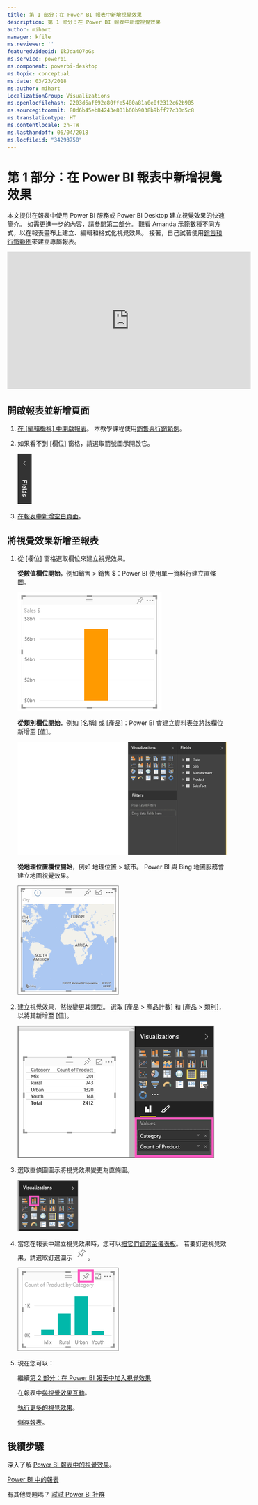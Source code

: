```yaml
---
title: 第 1 部分：在 Power BI 報表中新增視覺效果
description: 第 1 部分：在 Power BI 報表中新增視覺效果
author: mihart
manager: kfile
ms.reviewer: ''
featuredvideoid: IkJda4O7oGs
ms.service: powerbi
ms.component: powerbi-desktop
ms.topic: conceptual
ms.date: 03/23/2018
ms.author: mihart
LocalizationGroup: Visualizations
ms.openlocfilehash: 2203d6af692e80ffe5480a81a0e0f2312c62b905
ms.sourcegitcommit: 80d6b45eb84243e801b60b9038b9bff77c30d5c8
ms.translationtype: HT
ms.contentlocale: zh-TW
ms.lasthandoff: 06/04/2018
ms.locfileid: "34293758"
---
```

# <a name="part-i-add-visualizations-to-a-power-bi-report"></a>第 1 部分：在 Power BI 報表中新增視覺效果
本文提供在報表中使用 Power BI 服務或 Power BI Desktop 建立視覺效果的快速簡介。  如需更進一步的內容，請[參閱第二部分](power-bi-report-add-visualizations-ii.md)。 觀看 Amanda 示範數種不同方式，以在報表畫布上建立、編輯和格式化視覺效果。 接著，自己試著使用[銷售和行銷範例](sample-datasets.md)來建立專屬報表。

<iframe width="560" height="315" src="https://www.youtube.com/embed/IkJda4O7oGs" frameborder="0" allowfullscreen></iframe>


## <a name="open-a-report-and-add-a-new-page"></a>開啟報表並新增頁面
1. [在 [編輯檢視] 中開啟報表](service-reading-view-and-editing-view.md)。 本教學課程使用[銷售與行銷範例](sample-datasets.md)。
2. 如果看不到 [欄位] 窗格，請選取箭號圖示開啟它。 
   
   ![](media/power-bi-report-add-visualizations-i/pbi_nancy_fieldsfiltersarrow.png)
3. [在報表中新增空白頁面](power-bi-report-add-page.md)。

## <a name="add-visualizations-to-the-report"></a>將視覺效果新增至報表
1. 從 [欄位]  窗格選取欄位來建立視覺效果。  
   
   **從數值欄位開始**，例如銷售 > 銷售 $：Power BI 使用單一資料行建立直條圖。
   
   ![](media/power-bi-report-add-visualizations-i/pbi_onecolchart.png)
   
   **從類別欄位開始**，例如 [名稱] 或 [產品]：Power BI 會建立資料表並將該欄位新增至 [值]。
   
   ![](media/power-bi-report-add-visualizations-i/pbi_agif_createchart3.gif)
   
   **從地理位置欄位開始**，例如 地理位置 > 城市。 Power BI 與 Bing 地圖服務會建立地圖視覺效果。
   
   ![](media/power-bi-report-add-visualizations-i/power-bi-map.png)
2. 建立視覺效果，然後變更其類型。 選取 [產品 > 產品計數] 和 [產品 > 類別]，以將其新增至 [值]。
   
   ![](media/power-bi-report-add-visualizations-i/part1table1.png)
3. 選取直條圖圖示將視覺效果變更為直條圖。
   
   ![](media/power-bi-report-add-visualizations-i/part1converttocolumn.png)
4. 當您在報表中建立視覺效果時，您可以[把它們釘選至儀表板](service-dashboard-pin-tile-from-report.md)。 若要釘選視覺效果，請選取釘選圖示 ![](media/power-bi-report-add-visualizations-i/pinnooutline.png)。
   
   ![](media/power-bi-report-add-visualizations-i/part1pin1.png)
5. 現在您可以：
   
   繼續[第 2 部分：在 Power BI 報表中加入視覺效果](power-bi-report-add-visualizations-ii.md)
   
   在報表中[與視覺效果互動](service-reading-view-and-editing-view.md)。
   
   [執行更多的視覺效果](power-bi-report-visualizations.md)。
   
   [儲存報表](service-report-save.md)。

## <a name="next-steps"></a>後續步驟
深入了解 [Power BI 報表中的視覺效果](power-bi-report-visualizations.md)。

[Power BI 中的報表](service-reports.md)

有其他問題嗎？ [試試 Power BI 社群](http://community.powerbi.com/)

